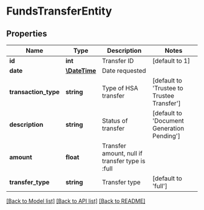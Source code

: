 # FundsTransferEntity

## Properties
Name | Type | Description | Notes
------------ | ------------- | ------------- | -------------
**id** | **int** | Transfer ID | [default to 1]
**date** | [**\DateTime**](\DateTime.md) | Date requested | 
**transaction_type** | **string** | Type of HSA transfer | [default to 'Trustee to Trustee Transfer']
**description** | **string** | Status of transfer | [default to 'Document Generation Pending']
**amount** | **float** | Transfer amount, null if transfer type is :full | 
**transfer_type** | **string** | Transfer type | [default to 'full']

[[Back to Model list]](../README.md#documentation-for-models) [[Back to API list]](../README.md#documentation-for-api-endpoints) [[Back to README]](../README.md)

